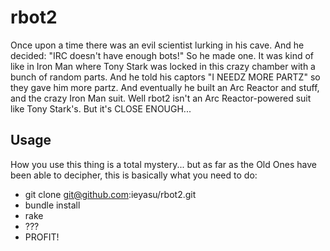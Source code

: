 rbot2
=====

Once upon a time there was an evil scientist lurking in his cave. And he decided: "IRC doesn't have enough bots!" So he made one.
It was kind of like in Iron Man where Tony Stark was locked in this crazy chamber with a bunch of random parts. And he told his
captors "I NEEDZ MORE PARTZ" so they gave him more partz. And eventually he built an Arc Reactor and stuff, and the crazy Iron
Man suit. Well rbot2 isn't an Arc Reactor-powered suit like Tony Stark's. But it's CLOSE ENOUGH...

Usage
-----

How you use this thing is a total mystery... but as far as the Old Ones have been able to decipher, this is basically what
you need to do:

* git clone git@github.com:ieyasu/rbot2.git
* bundle install
* rake
* ???
* PROFIT!
